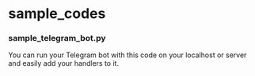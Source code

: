 # sample_codes
### sample_telegram_bot.py
You can run your Telegram bot with this code on your localhost or server and easily add your handlers to it.
